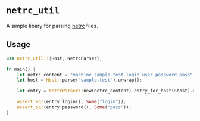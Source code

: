 # `netrc_util`

A simple libary for parsing [netrc](https://www.gnu.org/software/inetutils/manual/html_node/The-_002enetrc-file.html) files.

## Usage

```rust
use netrc_util::{Host, NetrcParser};

fn main() {
    let netrc_content = "machine sample.test login user password pass";
    let host = Host::parse("sample.test").unwrap();

    let entry = NetrcParser::new(netrc_content).entry_for_host(&host).unwrap().unwrap();

    assert_eq!(entry.login(), Some("login"));
    assert_eq!(entry.password(), Some("pass"));
}
